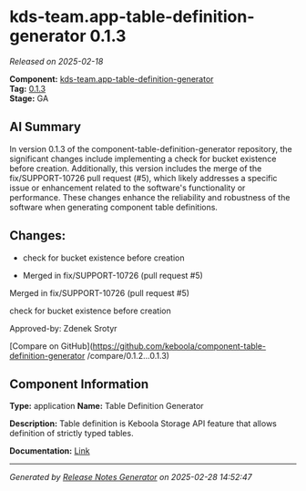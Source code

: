 #  kds-team.app-table-definition-generator 0.1.3

_Released on 2025-02-18_

**Component:** [kds-team.app-table-definition-generator](https://github.com/keboola/component-table-definition-generator)  
**Tag:** [0.1.3](https://github.com/keboola/component-table-definition-generator/releases/tag/0.1.3)  
**Stage:** GA


## AI Summary
In version 0.1.3 of the component-table-definition-generator repository, the significant changes include implementing a check for bucket existence before creation. Additionally, this version includes the merge of the fix/SUPPORT-10726 pull request (#5), which likely addresses a specific issue or enhancement related to the software's functionality or performance. These changes enhance the reliability and robustness of the software when generating component table definitions.



## Changes:


- check for bucket existence before creation 




- Merged in fix/SUPPORT-10726 (pull request #5) 

Merged in fix/SUPPORT-10726 (pull request #5)

check for bucket existence before creation

Approved-by: Zdenek Srotyr




[Compare on GitHub](https://github.com/keboola/component-table-definition-generator
/compare/0.1.2...0.1.3)



## Component Information
**Type:** application
**Name:** Table Definition Generator

**Description:** Table definition is Keboola Storage API feature that allows definition of strictly typed tables.


**Documentation:** [Link](https://github.com/keboola/component-table-definition-generator/blob/main/README.md)



---
_Generated by [Release Notes Generator](https://github.com/keboola/release-notes-generator)
on 2025-02-28 14:52:47_